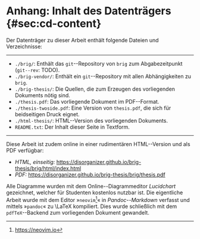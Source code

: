 # Anhang: Inhalt des Datenträgers {#sec:cd-content}

Der Datenträger zu dieser Arbeit enthält folgende Dateien und Verzeichnisse:

----

* ``./brig/``: Enthält das ``git``--Repository von ``brig`` zum Abgabezeitpunkt (``git--rev``: TODO).
* ``./brig-vendor/``: Enthält ein ``git``--Repository mit allen Abhängigkeiten zu ``brig``.
* ``./brig-thesis/``: Die Quellen, die zum Erzeugen des vorliegenden Dokuments nötig sind.
* ``./thesis.pdf``: Das vorliegende Dokument im PDF--Format.
* ``./thesis-twoside.pdf``: Eine Version von ``thesis.pdf``, die sich für beidseitigen Druck eignet.
* ``./html-thesis/``: HTML--Version des vorliegenden Dokuments.
* ``README.txt``: Der Inhalt dieser Seite in Textform.

-----

Diese Arbeit ist zudem online in einer rudimentären HTML--Version und als PDF verfügbar:

- *HTML, einseitig:* <https://disorganizer.github.io/brig-thesis/brig/html/index.html>
- *PDF:*  <https://disorganizer.github.io/brig-thesis/brig/thesis.pdf>

Alle Diagramme wurden mit dem Online--Diagrammeditor *Lucidchart* gezeichnet,
welcher für Studenten kostenlos nutzbar ist. Die eigentliche Arbeit wurde mit
dem Editor »``neovim``[^NEOVIM]« in *Pandoc--Markdown* verfasst und mittels
»``pandoc``« zu \LaTeX kompiliert. Dies wurde schließlich mit dem
``pdfTeX``--Backend zum vorliegenden Dokument gewandelt.

[^NEOVIM]: <https://neovim.io>
[^PANDOC]: <http://pandoc.org>
